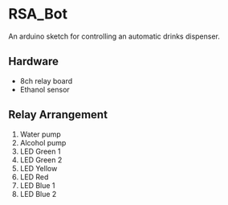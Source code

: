 # RSA_Bot
An arduino sketch for controlling an automatic drinks dispenser.
## Hardware
- 8ch relay board
- Ethanol sensor
## Relay Arrangement
1. Water pump
2. Alcohol pump
3. LED Green 1
4. LED Green 2
5. LED Yellow
6. LED Red
7. LED Blue 1
8. LED Blue 2

